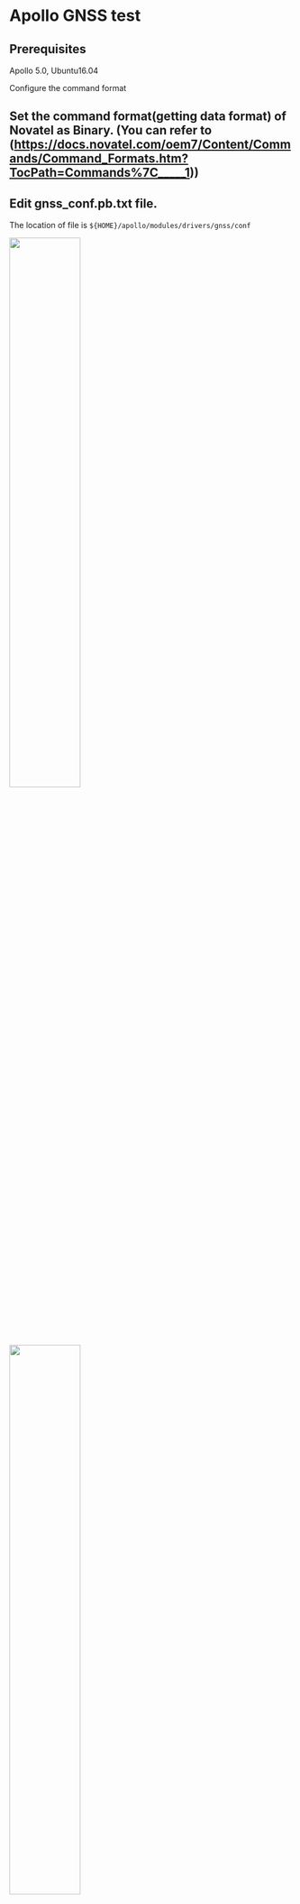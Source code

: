 
<h1>Apollo GNSS test</h1>


<h2>Prerequisites</h2>
Apollo 5.0, Ubuntu16.04

<n2>Configure the command format<h2>
Set the command format(getting data format) of Novatel as Binary. (You can refer to (https://docs.novatel.com/oem7/Content/Commands/Command_Formats.htm?TocPath=Commands%7C_____1))
  
<h2> Edit gnss_conf.pb.txt file. </h2>

The location of file is <code>${HOME}/apollo/modules/drivers/gnss/conf</code>


<img src="https://user-images.githubusercontent.com/72431755/95695697-4991db00-0c73-11eb-964a-e92a19d38378.png" width="50%" height="50%"></img>

<img src="https://user-images.githubusercontent.com/72431755/95695758-72b26b80-0c73-11eb-9b67-d7f03226954d.png" width="50%" height="50%"></img>
<img src="https://user-images.githubusercontent.com/72431755/95695773-8231b480-0c73-11eb-94f6-35a2b7455899.png" width="50%" height="50%"></img>
